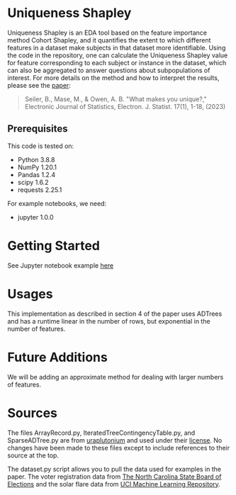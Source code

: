 # Uniqueness Shapley
Uniqueness Shapley is an EDA tool based on the feature importance method Cohort Shapley, and it quantifies the extent to which different features in a dataset make subjects in that dataset more identifiable.  Using the code in the repository, one can calculate the Uniqueness Shapley value for feature corresponding to each subject or instance in the dataset, which can also be aggregated to answer questions about subpopulations of interest.  For more details on the method and how to interpret the results, please see the [paper](https://projecteuclid.org/journals/electronic-journal-of-statistics/volume-17/issue-1/What-makes-you-unique/10.1214/22-EJS2097.full):
> Seiler, B., Mase, M., & Owen, A. B. "What makes you unique?," Electronic Journal of Statistics, Electron. J. Statist. 17(1), 1-18, (2023) 

## Prerequisites
This code is tested on:
- Python 3.8.8
- NumPy 1.20.1
- Pandas 1.2.4
- scipy 1.6.2
- requests 2.25.1

For example notebooks, we need:
- jupyter 1.0.0


# Getting Started
See Jupyter notebook example [here](UniquenessShapley.ipynb)

# Usages
This implementation as described in section 4 of the paper uses ADTrees and has a runtime linear in the number of rows, but exponential in the number of features.

# Future Additions
We will be adding an approximate method for dealing with larger numbers of features.

# Sources
The files ArrayRecord.py, IteratedTreeContingencyTable.py, and SparseADTree.py are from [uraplutonium](https://github.com/uraplutonium/adtree-py) and used under their [license](https://github.com/uraplutonium/adtree-py/blob/master/LICENSE).  No changes have been made to these files except to include references to their source at the top.

The dataset.py script allows you to pull the data used for examples in the paper.  The voter registration data from [The North Carolina State Board of Elections](https://www.ncsbe.gov/results-data/voter-registration-data) and the solar flare data from [UCI Machine Learning Repository](https://archive.ics.uci.edu/ml/datasets/Solar+Flare).  
